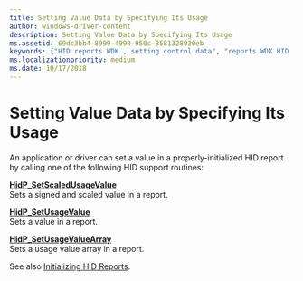 ```yaml
---
title: Setting Value Data by Specifying Its Usage
author: windows-driver-content
description: Setting Value Data by Specifying Its Usage
ms.assetid: 69dc3bb4-8999-4990-950c-8581328030eb
keywords: ["HID reports WDK , setting control data", "reports WDK HID , setting control data", "data usage settings WDK HID"]
ms.localizationpriority: medium
ms.date: 10/17/2018
---
```


# Setting Value Data by Specifying Its Usage





An application or driver can set a value in a properly-initialized HID report by calling one of the following HID support routines:

<a href="" id="hidp-setscaledusagevalue"></a>[**HidP\_SetScaledUsageValue**](https://msdn.microsoft.com/library/windows/hardware/ff539787)  
Sets a signed and scaled value in a report.

<a href="" id="hidp-setusagevalue"></a>[**HidP\_SetUsageValue**](https://msdn.microsoft.com/library/windows/hardware/ff539797)  
Sets a value in a report.

<a href="" id="hidp-setusagevaluearray"></a>[**HidP\_SetUsageValueArray**](https://msdn.microsoft.com/library/windows/hardware/ff539801)  
Sets a usage value array in a report.

<a href="" id="see-also-initializing-hid-reports-"></a>See also [Initializing HID Reports](initializing-hid-reports.md).  

 

 




